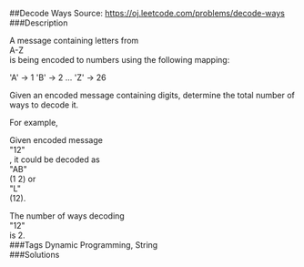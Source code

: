 ##Decode Ways
Source: https://oj.leetcode.com/problems/decode-ways  
###Description

                

A message containing letters from   
A-Z  
 is being encoded to numbers using the following mapping:
  


  

'A' -> 1
'B' -> 2
...
'Z' -> 26
  


  

Given an encoded message containing digits, determine the total number of ways to decode it.
  


  

For example,  

Given encoded message   
"12"  
,
it could be decoded as   
"AB"  
 (1 2) or   
"L"  
 (12).
  


  

The number of ways decoding   
"12"  
 is 2.  
###Tags
Dynamic Programming, String  
###Solutions